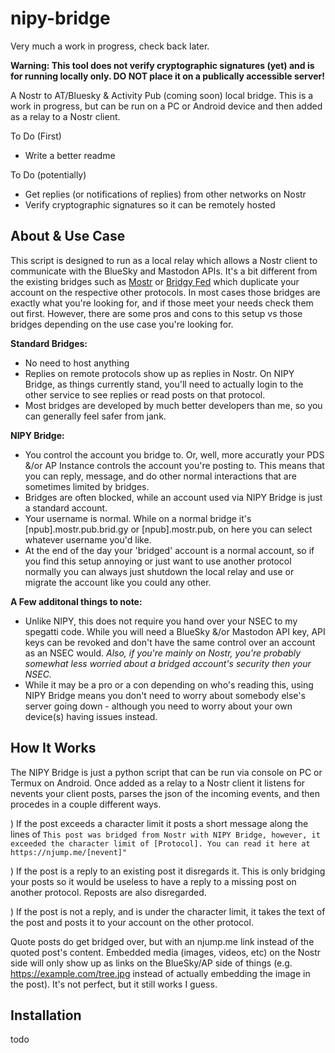 # nipy-bridge

Very much a work in progress, check back later.

**Warning: This tool does not verify cryptographic signatures (yet) and is for running locally only. DO NOT place it on a publically accessible server!**

A Nostr to AT/Bluesky &amp; Activity Pub (coming soon) local bridge. This is a work in progress, but can be run on a PC or Android device and then added as a relay to a Nostr client.

To Do (First)
* Write a better readme

To Do (potentially)
* Get replies (or notifications of replies) from other networks on Nostr
* Verify cryptographic signatures so it can be remotely hosted

## About & Use Case
This script is designed to run as a local relay which allows a Nostr client to communicate with the BlueSky and Mastodon APIs. It's a bit different from the existing bridges such as [Mostr](https://mostr.pub/) or [Bridgy Fed](https://fed.brid.gy/) which duplicate your account on the respective other protocols. In most cases those bridges are exactly what you're looking for, and if those meet your needs check them out first. However, there are some pros and cons to this setup vs those bridges depending on the use case you're looking for.

**Standard Bridges:**
* No need to host anything
* Replies on remote protocols show up as replies in Nostr. On NIPY Bridge, as things currently stand, you'll need to actually login to the other service to see replies or read posts on that protocol.
* Most bridges are developed by much better developers than me, so you can generally feel safer from jank.

**NIPY Bridge:**
* You control the account you bridge to. Or, well, more accuratly your PDS &/or AP Instance controls the account you're posting to. This means that you can reply, message, and do other normal interactions that are sometimes limited by bridges.
* Bridges are often blocked, while an account used via NIPY Bridge is just a standard account.
* Your username is normal. While on a normal bridge it's [npub].mostr.pub.brid.gy or [npub].mostr.pub, on here you can select whatever username you'd like.
* At the end of the day your 'bridged' account is a normal account, so if you find this setup annoying or just want to use another protocol normally you can always just shutdown the local relay and use or migrate the account like you could any other.

**A Few additonal things to note:**
* Unlike NIPY, this does not require you hand over your NSEC to my spegatti code. While you will need a BlueSky &/or Mastodon API key, API keys can be revoked and don't have the same control over an account as an NSEC would. *Also, if you're mainly on Nostr, you're probably somewhat less worried about a bridged account's security then your NSEC.*
* While it may be a pro or a con depending on who's reading this, using NIPY Bridge means you don't need to worry about somebody else's server going down - although you need to worry about your own device(s) having issues instead.


## How It Works
The NIPY Bridge is just a python script that can be run via console on PC or Termux on Android. Once added as a relay to a Nostr client it listens for nevents your client posts, parses the json of the incoming events, and then procedes in a couple different ways.

) If the post exceeds a character limit it posts a short message along the lines of `This post was bridged from Nostr with NIPY Bridge, however, it exceeded the character limit of [Protocol]. You can read it here at https://njump.me/[nevent]"`

) If the post is a reply to an existing post it disregards it. This is only bridging your posts so it would be useless to have a reply to a missing post on another protocol. Reposts are also disregarded.

) If the post is not a reply, and is under the character limit, it takes the text of the post and posts it to your account on the other protocol.

Quote posts do get bridged over, but with an njump.me link instead of the quoted post's content. Embedded media (images, videos, etc) on the Nostr side will only show up as links on the BlueSky/AP side of things (e.g. https://example.com/tree.jpg instead of actually embedding the image in the post). It's not perfect, but it still works I guess.

## Installation

todo

